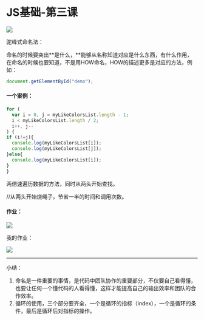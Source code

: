 # JS基础-第三课

![](https://ws3.sinaimg.cn/large/006tKfTcgy1frc2085k8nj30zk0k0q6f.jpg)

驼峰式命名法：

命名的时候要突出**是什么，**能够从名称知道对应是什么东西，有什么作用，在命名的时候也要知道，不是用HOW命名，HOW的描述更多是对应的方法，例如：

```javascript
document.getElementById("demo");
```

#### 一个案例：

```javascript
for (
  var i = 0, j = myLikeColorsList.length - 1;
  i < myLikeColorsList.length / 2;
  i++, j--
) {
if (i!=j){
  console.log(myLikeColorsList[i]);
  console.log(myLikeColorsList[j]);
}else{
  console.log(myLikeColorsList[i]);
}
}
```

两倍速遍历数据的方法，同时从两头开始查找。

//从两头开始烧绳子，节省一半的时间和调用次数。

#### 作业：

![](https://ws1.sinaimg.cn/large/006tNc79gy1fph0nvpfe6j30zk0k0dln.jpg)

我的作业：

![](https://ws3.sinaimg.cn/large/006tNc79ly1fph5qgx1g5j30qi0eftci.jpg)

---

小结：

1. 命名是一件重要的事情，是代码中团队协作的重要部分，不仅要自己看得懂，也要让任何一个懂代码的人看得懂，这样才能提高自己的输出效率和团队的合作效率。
2. 循环的使用，三个部分要齐全，一个是循环的指标（index），一个是循环的条件，最后是循环后对指标的操作。

